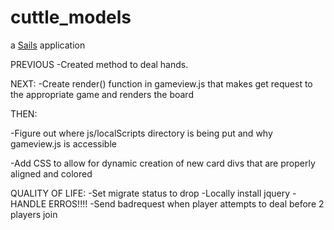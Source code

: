 # cuttle_models

a [Sails](http://sailsjs.org) application

PREVIOUS
-Created method to deal hands.

NEXT:
-Create render() function in gameview.js that makes get request to the appropriate game and renders the board

THEN:

-Figure out where js/localScripts directory is being put and why gameview.js is accessible

-Add CSS to allow for dynamic creation of new card divs that are properly aligned and colored

QUALITY OF LIFE:
-Set migrate status to drop
-Locally install jquery
-HANDLE ERROS!!!!
	-Send badrequest when player attempts to deal before 2 players join